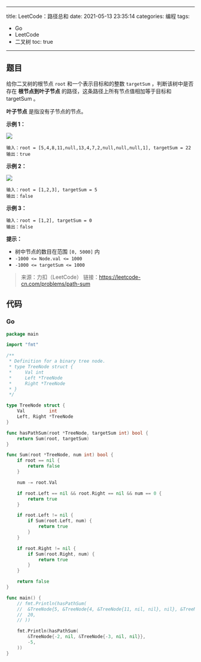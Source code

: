 ----
title: LeetCode：路径总和
date: 2021-05-13 23:35:14
categories: 编程
tags: 
- Go
- LeetCode
- 二叉树
toc: true
----

## 题目

给你二叉树的根节点 `root` 和一个表示目标和的整数 `targetSum` ，判断该树中是否存在 **根节点到叶子节点** 的路径，这条路径上所有节点值相加等于目标和 targetSum 。

**叶子节点** 是指没有子节点的节点。

<!-- more -->

**示例 1：**

![](https://s.flc.io/2021-05-13-23-34-10.png)

```
输入：root = [5,4,8,11,null,13,4,7,2,null,null,null,1], targetSum = 22
输出：true
```

**示例 2：**

![](https://s.flc.io/2021-05-13-23-34-20.png)

```
输入：root = [1,2,3], targetSum = 5
输出：false
```

**示例 3：**

```
输入：root = [1,2], targetSum = 0
输出：false
```

**提示：**

- 树中节点的数目在范围 `[0, 5000]` 内
- `-1000 <= Node.val <= 1000`
- `-1000 <= targetSum <= 1000`

> 来源：力扣（LeetCode）
> 链接：https://leetcode-cn.com/problems/path-sum

## 代码

### Go

```go
package main

import "fmt"

/**
 * Definition for a binary tree node.
 * type TreeNode struct {
 *     Val int
 *     Left *TreeNode
 *     Right *TreeNode
 * }
 */

type TreeNode struct {
	Val         int
	Left, Right *TreeNode
}

func hasPathSum(root *TreeNode, targetSum int) bool {
	return Sum(root, targetSum)
}

func Sum(root *TreeNode, num int) bool {
	if root == nil {
		return false
	}

	num -= root.Val

	if root.Left == nil && root.Right == nil && num == 0 {
		return true
	}

	if root.Left != nil {
		if Sum(root.Left, num) {
			return true
		}
	}

	if root.Right != nil {
		if Sum(root.Right, num) {
			return true
		}
	}

	return false
}

func main() {
	// fmt.Println(hasPathSum(
	// 	&TreeNode{5, &TreeNode{4, &TreeNode{11, nil, nil}, nil}, &TreeNode{8, nil, nil}},
	// 	20,
	// ))

	fmt.Println(hasPathSum(
		&TreeNode{-2, nil, &TreeNode{-3, nil, nil}},
		-5,
	))
}
```